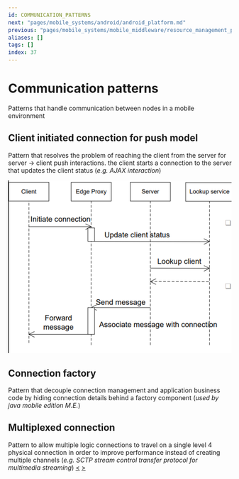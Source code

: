 ```yaml
---
id: COMMUNICATION_PATTERNS
next: "pages/mobile_systems/android/android_platform.md"
previous: "pages/mobile_systems/mobile_middleware/resource_management_patterns.md"
aliases: []
tags: []
index: 37
---
```


# Communication patterns

Patterns that handle communication between nodes in a mobile environment
## Client initiated connection for push model

Pattern that resolves the problem of reaching the client from the server for server -> client push interactions. the client starts a connection to the server that updates the client status (*e.g. AJAX interaction*)

![](assets/mobile_systems/Pasted%20image%2020240608151433.png)

## Connection factory

Pattern that decouple connection management and application business code by hiding connection details behind a factory component (*used by java mobile edition M.E.*)

## Multiplexed connection

Pattern to allow multiple logic connections to travel on a single level 4 physical connection in order to improve performance instead of creating multiple channels (*e.g. SCTP stream control transfer protocol for multimedia streaming*)
[<](pages/mobile_systems/mobile_middleware/resource_management_patterns.md) [>](pages/mobile_systems/android/android_platform.md)

